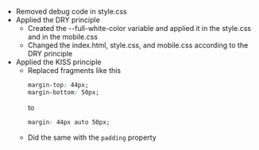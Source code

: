  - Removed debug code in style.css
 - Applied the DRY principle
   - Created the --full-white-color variable and applied it in the style.css and in the mobile.css
   - Changed the index.html, style.css, and mobile.css according to the DRY principle
 - Applied the KISS principle
   - Replaced fragments like this
     ```css
	 margin-top: 44px;
	 margin-bottom: 50px;
	 ```  
	 to
	 ```css
	 margin: 44px auto 50px;
	 ```
   - Did the same with the `padding` property